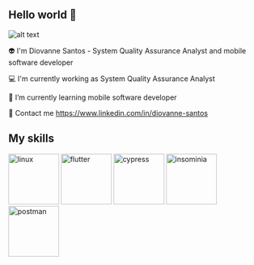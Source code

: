 ## Hello world 👋

![alt text](https://i.gifer.com/6M8R.gif)


👽 I'm Diovanne Santos - System Quality Assurance Analyst and mobile software developer 

💻 I'm currently working as System Quality Assurance Analyst

📱 I’m currently learning mobile software developer 

📧 Contact me https://www.linkedin.com/in/diovanne-santos


## My skills 

<img src="https://cdn.jsdelivr.net/gh/devicons/devicon@latest/icons/linux/linux-original.svg" 
width=100px height=100px alt='linux'/>
<img src="https://cdn.jsdelivr.net/gh/devicons/devicon@latest/icons/flutter/flutter-original.svg" width=100px height=100px alt='flutter'/> 
<img src="https://cdn.jsdelivr.net/gh/devicons/devicon@latest/icons/cypressio/cypressio-original.svg"
width=100px height=100px alt='cypress'/> 
<img src="https://cdn.jsdelivr.net/gh/devicons/devicon@latest/icons/insomnia/insomnia-original.svg" width=100px height=100px alt='insominia'/>
<img src="https://cdn.jsdelivr.net/gh/devicons/devicon@latest/icons/postman/postman-original.svg" width=100px height=100px alt='postman'/>
          



<!--
**diovanne/diovanne** is a ✨ _special_ ✨ repository because its `README.md` (this file) appears on your GitHub profile.

Here are some ideas to get you started:

- 🔭 I’m currently working on ...
- 🌱 I’m currently learning ...
- 👯 I’m looking to collaborate on ...
- 🤔 I’m looking for help with ...
- 💬 Ask me about ...
- 📫 How to reach me: ...
- 😄 Pronouns: ...
- ⚡ Fun fact: ...
-->

